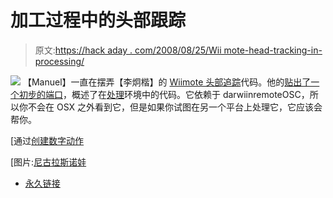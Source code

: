 # 加工过程中的头部跟踪

> 原文:[https://hack aday . com/2008/08/25/Wii mote-head-tracking-in-processing/](https://hackaday.com/2008/08/25/wiimote-head-tracking-in-processing/)

![](../Images/3da4387093b4a098ee067073c15855e4.png)
【Manuel】一直在摆弄【李炯楷】的 [Wiimote 头部追踪](http://www.hackaday.com/2007/12/21/wiimote-head-tracking-desktop-vr-display/)代码。他的[贴出了一个初步的端口](http://blogs.bl0rg.net/netzstaub/2008/08/24/wiimote-headtracking-in-processing/)，概述了在[处理](http://processing.org/)环境中的代码。它依赖于 darwiinremoteOSC，所以你不会在 OSX 之外看到它，但是如果你试图在另一个平台上处理它，它应该会帮你。

[通过[创建数字动作](http://createdigitalmotion.com/2008/08/25/preview-wiimote-headtracking-now-in-processing/)

[图片:[尼古拉斯诺娃](http://flickr.com/photos/nnova/2537716135/)

*   [永久链接](http://blogs.bl0rg.net/netzstaub/2008/08/24/wiimote-headtracking-in-processing/)